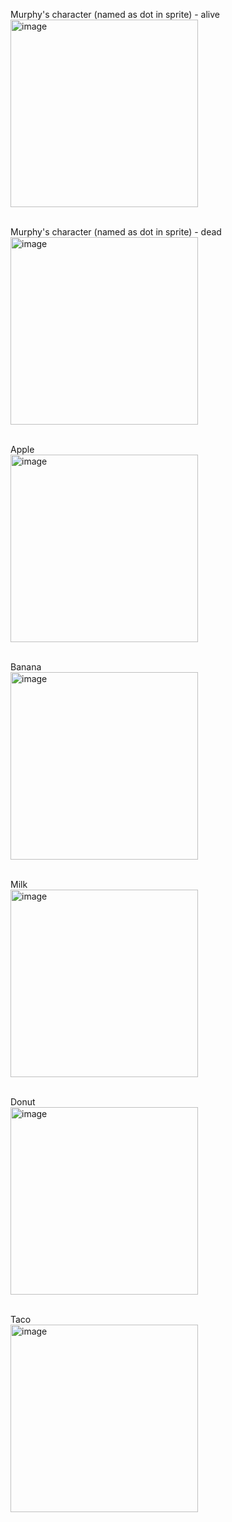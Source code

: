 Murphy's character (named as dot in sprite) - alive
<br>
<img width="300" alt="image" src="https://github.com/Drishti228/Scratch-Game/assets/84791003/f59cc88e-f06c-476c-bf11-c66821ba845c">
<br>
<br>

Murphy's character (named as dot in sprite) - dead
<br>
<img width="300" alt="image" src="https://github.com/Drishti228/Scratch-Game/assets/84791003/6124ad28-3f40-4081-8b9a-20539d73c817">
<br>
<br>

Apple 
<br>
<img width="300" alt="image" src="https://github.com/Drishti228/Scratch-Game/assets/84791003/15bb92e4-2319-42fd-8fcb-a3c68d2d105b">
<br>
<br>

Banana
<br>
<img width="300" alt="image" src="https://github.com/Drishti228/Scratch-Game/assets/84791003/d86075f2-1317-422f-a24a-0e074b9d0ed4">
<br>
<br>

Milk
<br>
<img width="300" alt="image" src="https://github.com/Drishti228/Scratch-Game/assets/84791003/ab998f86-d470-4946-9701-85034eb93fea">
<br>
<br>

Donut
<br>
<img width="300" alt="image" src="https://github.com/Drishti228/Scratch-Game/assets/84791003/8737f07c-464c-4910-95f5-c03b2dd1b933">
<br>
<br>

Taco
<br>
<img width="300" alt="image" src="https://github.com/Drishti228/Scratch-Game/assets/84791003/eeeef5bc-2318-4f08-a744-6b4714e700a1">
<br>
<br>

